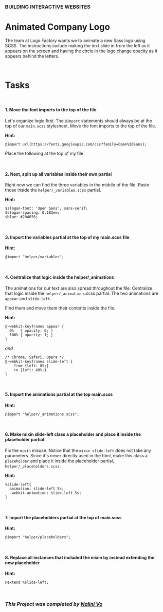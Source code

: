 ### **BUILDING INTERACTIVE WEBSITES**
# **Animated Company Logo**

The team at Logo Factory wants we to animate a new Sass logo using SCSS. The instructions include making the text slide in from the left as it appears on the screen and having the circle in the logo change opacity as it appears behind the letters. 

<br>

# **Tasks**

<br>

#### **1. Move the font imports to the top of the file**
Let's organize logic first. The `@import` statements should always be at the top of our `main.scss` stylesheet. Move the font imports to the top of the file.

**Hint:**
```
@import url(https://fonts.googleapis.com/css?family=Open%20Sans);
```

Place the following at the top of my file.

<br>

#### **2. Next, split up all variables inside their own partial**
Right now we can find the three variables in the middle of the file. Paste those inside the `helper/_variables.scss` partial.

**Hint:**

```
$slogan-font: 'Open Sans', sans-serif;
$slogan-spacing: 0.183em;
$blue: #204056;
```
<br>

#### **3. Import the variables partial at the top of my main.scss file**


**Hint:**
```
@import "helper/variables";
```

<br>

#### **4. Centralize that logic inside the helper/_animations**

The animations for our text are also spread throughout the file. Centralize that logic inside the `helper/_animations`.scss partial. The two animations are `appear` and `slide-left`. 

Find them and move them their contents inside the file.

**Hint:**

```
@-webkit-keyframes appear {
  0%   { opacity: 0; }
  100% { opacity: 1; }
}
```

_and_

```
/* Chrome, Safari, Opera */
@-webkit-keyframes slide-left {
    from {left: 0%;}
    to {left: 40%;}
}
```

<br>

#### **5. Import the animations partial at the top main.scss**

**Hint:**
```
@import "helper/_animations.scss";
```

<br>

#### **6. Make mixin slide-left class a placeholder and place it inside the placeholder partial**

Fix the `mixin` misuse. Notice that the `mixin slide-left` does not take any parameters. Since it's never directly used in the html, make this class a `placeholder` and place it inside the placeholder partial, `helper/_placeholders.scss`.

**Hint:**

```
%slide-left{
  animation: slide-left 5s;
  -webkit-animation: slide-left 5s;
}
```

<br>

#### **7. Import the placeholders partial at the top of main.scss**

**Hint:**

```
@import "helper/placeholders";
```

<br>

#### **8. Replace all instances that included the mixin by instead extending the new placeholder**

**Hint:**

```
@extend %slide-left;
```

<br>

### ***This Project was completed by [Nalini Vo](https://github.com/Nalini1998)***